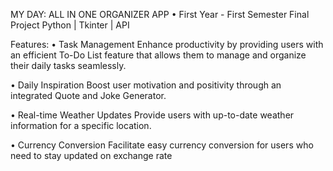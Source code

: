 MY DAY: ALL IN ONE ORGANIZER APP
• First Year - First Semester Final Project
Python | Tkinter | API

Features: 
• Task Management
    Enhance productivity by providing users with an efficient To-Do List feature that allows them to manage and organize their daily tasks seamlessly.

• Daily Inspiration
    Boost user motivation and positivity through an integrated Quote and Joke Generator.

• Real-time Weather Updates
    Provide users with up-to-date weather information for a specific location.

• Currency Conversion
    Facilitate easy currency conversion for users who need to stay updated on exchange rate

